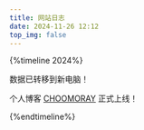 ```yaml
---
title: 网站日志
date: 2024-11-26 12:12
top_img: false
---
```


{%timeline 2024%}

<!-- timeline 12-19-->

数据已转移到新电脑！

<!-- endtimeline-->

<!-- timeline 11-26 -->

个人博客 [CHOOMORAY](https://choomoray.github.io/) 正式上线！

<!--endtimeline-->

{%endtimeline%}
